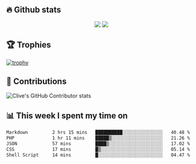 ## &#128293; Github stats

<!-- GitHub Readme Streak Stats - https://github.com/DenverCoder1/github-readme-streak-stats -->
<p align="center">

<picture>
  <source 
    srcset="https://github-readme-stats.vercel.app/api?username=clivewalkden&count_private=true&show_icons=true&theme=darcula"
    media="(prefers-color-scheme: dark)"
  />
  <source
    srcset="https://github-readme-stats.vercel.app/api?username=clivewalkden&count_private=true&show_icons=true&theme=calm"
    media="(prefers-color-scheme: light), (prefers-color-scheme: no-preference)"
  />
  <img src="https://github-readme-stats.vercel.app/api?username=clivewalkden&count_private=true&show_icons=true&theme=darcula" />
</picture>

<a href="https://git.io/streak-stats" target="_blank">
  <img src="http://github-readme-streak-stats.herokuapp.com?user=clivewalkden&theme=darcula&date_format=j%20M%5B%20Y%5D" />
</a>

</p>

## &#127942; Trophies
[![trophy](https://github-profile-trophy.vercel.app/?username=clivewalkden&theme=onedark)](https://github.com/clivewalkden/github-profile-trophy)

## &#129309; Contributions
![Clive's GitHub Contributor stats](https://github-contributor-stats.vercel.app/api?username=clivewalkden)

## &#128202; This week I spent my time on
<!--START_SECTION:waka-->

```txt
Markdown         2 hrs 15 mins   ██████████░░░░░░░░░░░░░░░   40.48 %
PHP              1 hr 11 mins    █████▒░░░░░░░░░░░░░░░░░░░   21.26 %
JSON             57 mins         ████▒░░░░░░░░░░░░░░░░░░░░   17.02 %
CSS              17 mins         █▒░░░░░░░░░░░░░░░░░░░░░░░   05.14 %
Shell Script     14 mins         █░░░░░░░░░░░░░░░░░░░░░░░░   04.47 %
```

<!--END_SECTION:waka-->

